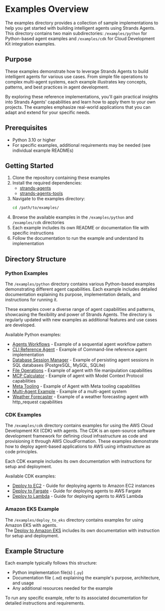 # Examples Overview

The examples directory provides a collection of sample implementations to help you get started with building intelligent agents using Strands Agents. This directory contains two main subdirectories: `/examples/python` for Python-based agent examples and `/examples/cdk` for Cloud Development Kit integration examples.

## Purpose

These examples demonstrate how to leverage Strands Agents to build intelligent agents for various use cases. From simple file operations to complex multi-agent systems, each example illustrates key concepts, patterns, and best practices in agent development.

By exploring these reference implementations, you'll gain practical insights into Strands Agents' capabilities and learn how to apply them to your own projects. The examples emphasize real-world applications that you can adapt and extend for your specific needs.

## Prerequisites

- Python 3.10 or higher
- For specific examples, additional requirements may be needed (see individual example READMEs)

## Getting Started

1. Clone the repository containing these examples
2. Install the required dependencies:
   - [strands-agents](https://github.com/strands-agents/sdk-python)
   - [strands-agents-tools](https://github.com/strands-agents/tools)
3. Navigate to the examples directory:
   ```bash
   cd /path/to/examples/
   ```
4. Browse the available examples in the `/examples/python` and `/examples/cdk` directories
5. Each example includes its own README or documentation file with specific instructions
6. Follow the documentation to run the example and understand its implementation

## Directory Structure

### Python Examples

The `/examples/python` directory contains various Python-based examples demonstrating different agent capabilities. Each example includes detailed documentation explaining its purpose, implementation details, and instructions for running it.

These examples cover a diverse range of agent capabilities and patterns, showcasing the flexibility and power of Strands Agents. The directory is regularly updated with new examples as additional features and use cases are developed.

Available Python examples:

- [Agents Workflows](python/agents_workflows.md) - Example of a sequential agent workflow pattern
- [CLI Reference Agent](python/cli-reference-agent.md) - Example of Command-line reference agent implementation
- [Database Session Manager](python/database_session_manager.md) - Example of persisting agent sessions in SQL databases (PostgreSQL, MySQL, SQLite)
- [File Operations](python/file_operations.md) - Example of agent with file manipulation capabilities
- [MCP Calculator](python/mcp_calculator.md) - Example of agent with Model Context Protocol capabilities
- [Meta Tooling](python/meta_tooling.md) - Example of Agent with Meta tooling capabilities 
- [Multi-Agent Example](python/multi_agent_example/multi_agent_example.md) - Example of a multi-agent system
- [Weather Forecaster](python/weather_forecaster.md) - Example of a weather forecasting agent with http_request capabilities

### CDK Examples

The `/examples/cdk` directory contains examples for using the AWS Cloud Development Kit (CDK) with agents. The CDK is an open-source software development framework for defining cloud infrastructure as code and provisioning it through AWS CloudFormation. These examples demonstrate how to deploy agent-based applications to AWS using infrastructure as code principles.

Each CDK example includes its own documentation with instructions for setup and deployment.

Available CDK examples:

- [Deploy to EC2](cdk/deploy_to_ec2/README.md) - Guide for deploying agents to Amazon EC2 instances
- [Deploy to Fargate](cdk/deploy_to_fargate/README.md) - Guide for deploying agents to AWS Fargate
- [Deploy to Lambda](cdk/deploy_to_lambda/README.md) - Guide for deploying agents to AWS Lambda

### Amazon EKS Example

The `/examples/deploy_to_eks` directory contains examples for using Amazon EKS with agents.   
The [Deploy to Amazon EKS](deploy_to_eks/README.md) includes its own documentation with instruction for setup and deployment.

## Example Structure

Each example typically follows this structure:

- Python implementation file(s) (`.py`)
- Documentation file (`.md`) explaining the example's purpose, architecture, and usage
- Any additional resources needed for the example

To run any specific example, refer to its associated documentation for detailed instructions and requirements.

